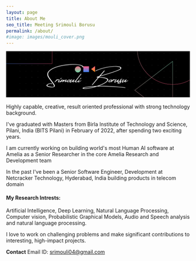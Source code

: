 ```yaml
---
layout: page
title: About Me
seo_title: Meeting Srimouli Borusu
permalink: /about/
#image: images/mouli_cover.png
---
```


![](/images/profile_images/mouli_cover.png)  

Highly capable, creative, result oriented professional with strong technology background.

I've graduated with Masters from Birla Institute of Technology and Science, Pilani, India (BITS Pilani) in February of 2022, after spending two exciting years. <br>

I am currently working on building world's most Human AI software at Amelia as a Senior Researcher in the core Amelia Research and Development team<br>

In the past I've been a Senior Software Engineer, Development at Netcracker Technology, Hyderabad, India building products in telecom domain<br>

<h4><b>My Research Intrests:</b></h4>
Artificial Intelligence, Deep Learning, Natural Language Processing, Computer vision, Probabilistic Graphical Models, Audio and Speech analysis  and natural language processing.

I love to work on challenging problems and make significant contributions to interesting, high-impact projects.

<b>Contact</b>
Email ID: <a href='mailto:srimouli04@gmail.com'> srimouli04@gmail.com </a>

